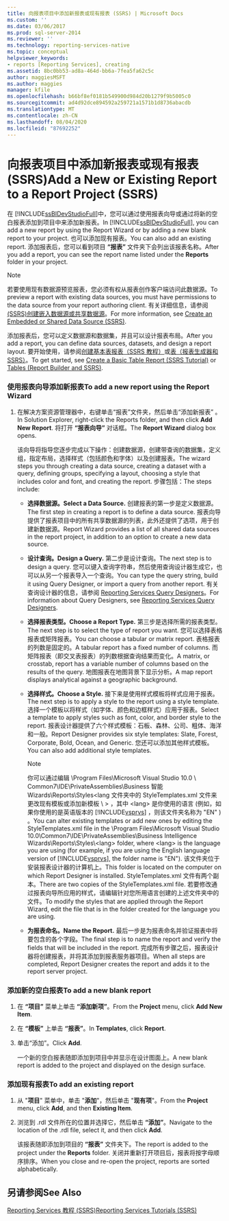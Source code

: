 ```yaml
---
title: 向报表项目中添加新报表或现有报表 (SSRS) | Microsoft Docs
ms.custom: ''
ms.date: 03/06/2017
ms.prod: sql-server-2014
ms.reviewer: ''
ms.technology: reporting-services-native
ms.topic: conceptual
helpviewer_keywords:
- reports [Reporting Services], creating
ms.assetid: 8bc0bb53-ad8a-464d-bb6a-7fea5fa62c5c
author: maggiesMSFT
ms.author: maggies
manager: kfile
ms.openlocfilehash: b66bf8ef0181b549900d984d20b1279f9b5005c0
ms.sourcegitcommit: ad4d92dce894592a259721a1571b1d8736abacdb
ms.translationtype: MT
ms.contentlocale: zh-CN
ms.lasthandoff: 08/04/2020
ms.locfileid: "87692252"
---
```

# <a name="add-a-new-or-existing-report-to-a-report-project-ssrs"></a><span data-ttu-id="10e04-102">向报表项目中添加新报表或现有报表 (SSRS)</span><span class="sxs-lookup"><span data-stu-id="10e04-102">Add a New or Existing Report to a Report Project (SSRS)</span></span>
  <span data-ttu-id="10e04-103">在 [!INCLUDE[ssBIDevStudioFull](../../includes/ssbidevstudiofull-md.md)]中，您可以通过使用报表向导或通过将新的空白报表添加到项目中来添加新报表。</span><span class="sxs-lookup"><span data-stu-id="10e04-103">In [!INCLUDE[ssBIDevStudioFull](../../includes/ssbidevstudiofull-md.md)], you can add a new report by using the Report Wizard or by adding a new blank report to your project.</span></span> <span data-ttu-id="10e04-104">也可以添加现有报表。</span><span class="sxs-lookup"><span data-stu-id="10e04-104">You can also add an existing report.</span></span> <span data-ttu-id="10e04-105">添加报表后，您可以看到项目 **“报表”** 文件夹下会列出该报表名称。</span><span class="sxs-lookup"><span data-stu-id="10e04-105">After you add a report, you can see the report name listed under the **Reports** folder in your project.</span></span>  
  
> [!NOTE]  
>  <span data-ttu-id="10e04-106">若要使用现有数据源预览报表，您必须有权从报表创作客户端访问此数据源。</span><span class="sxs-lookup"><span data-stu-id="10e04-106">To preview a report with existing data sources, you must have permissions to the data source from your report authoring client.</span></span> <span data-ttu-id="10e04-107">有关详细信息，请参阅[&#40;SSRS&#41;创建嵌入数据源或共享数据源](../create-an-embedded-or-shared-data-source-ssrs.md)。</span><span class="sxs-lookup"><span data-stu-id="10e04-107">For more information, see [Create an Embedded or Shared Data Source &#40;SSRS&#41;](../create-an-embedded-or-shared-data-source-ssrs.md).</span></span>  
  
 <span data-ttu-id="10e04-108">添加报表后，您可以定义数据源和数据集，并且可以设计报表布局。</span><span class="sxs-lookup"><span data-stu-id="10e04-108">After you add a report, you can define data sources, datasets, and design a report layout.</span></span> <span data-ttu-id="10e04-109">要开始使用，请参阅[创建基本表报表（SSRS 教程）](../create-a-basic-table-report-ssrs-tutorial.md)或[表（报表生成器和 SSRS）](../report-design/tables-report-builder-and-ssrs.md)。</span><span class="sxs-lookup"><span data-stu-id="10e04-109">To get started, see [Create a Basic Table Report &#40;SSRS Tutorial&#41;](../create-a-basic-table-report-ssrs-tutorial.md) or [Tables &#40;Report Builder  and SSRS&#41;](../report-design/tables-report-builder-and-ssrs.md).</span></span>  
  
### <a name="to-add-a-new-report-using-the-report-wizard"></a><span data-ttu-id="10e04-110">使用报表向导添加新报表</span><span class="sxs-lookup"><span data-stu-id="10e04-110">To add a new report using the Report Wizard</span></span>  
  
1.  <span data-ttu-id="10e04-111">在解决方案资源管理器中，右键单击“报表”文件夹，然后单击“添加新报表”  。</span><span class="sxs-lookup"><span data-stu-id="10e04-111">In Solution Explorer, right-click the Reports folder, and then click **Add New Report**.</span></span> <span data-ttu-id="10e04-112">将打开 **“报表向导”** 对话框。</span><span class="sxs-lookup"><span data-stu-id="10e04-112">The **Report Wizard** dialog box opens.</span></span>  
  
     <span data-ttu-id="10e04-113">该向导将指导您逐步完成以下操作：创建数据源，创建带查询的数据集，定义组，指定布局，选择样式（包括颜色和字体）以及创建报表。</span><span class="sxs-lookup"><span data-stu-id="10e04-113">The wizard steps you through creating a data source, creating a dataset with a query, defining groups, specifying a layout, choosing a style that includes color and font, and creating the report.</span></span> <span data-ttu-id="10e04-114">步骤包括：</span><span class="sxs-lookup"><span data-stu-id="10e04-114">The steps include:</span></span>  
  
    -   <span data-ttu-id="10e04-115">**选择数据源。**</span><span class="sxs-lookup"><span data-stu-id="10e04-115">**Select a Data Source.**</span></span> <span data-ttu-id="10e04-116">创建报表的第一步是定义数据源。</span><span class="sxs-lookup"><span data-stu-id="10e04-116">The first step in creating a report is to define a data source.</span></span> <span data-ttu-id="10e04-117">报表向导提供了报表项目中的所有共享数据源的列表，此外还提供了选项，用于创建新数据源。</span><span class="sxs-lookup"><span data-stu-id="10e04-117">Report Wizard provides a list of all shared data sources in the report project, in addition to an option to create a new data source.</span></span>  
  
    -   <span data-ttu-id="10e04-118">**设计查询。**</span><span class="sxs-lookup"><span data-stu-id="10e04-118">**Design a Query.**</span></span> <span data-ttu-id="10e04-119">第二步是设计查询。</span><span class="sxs-lookup"><span data-stu-id="10e04-119">The next step is to design a query.</span></span> <span data-ttu-id="10e04-120">您可以键入查询字符串，然后使用查询设计器生成它，也可以从另一个报表导入一个查询。</span><span class="sxs-lookup"><span data-stu-id="10e04-120">You can type the query string, build it using Query Designer, or import a query from another report.</span></span> <span data-ttu-id="10e04-121">有关查询设计器的信息，请参阅 [Reporting Services Query Designers](../reporting-services-query-designers.md)。</span><span class="sxs-lookup"><span data-stu-id="10e04-121">For information about Query Designers, see [Reporting Services Query Designers](../reporting-services-query-designers.md).</span></span>  
  
    -   <span data-ttu-id="10e04-122">**选择报表类型。**</span><span class="sxs-lookup"><span data-stu-id="10e04-122">**Choose a Report Type.**</span></span> <span data-ttu-id="10e04-123">第三步是选择所需的报表类型。</span><span class="sxs-lookup"><span data-stu-id="10e04-123">The next step is to select the type of report you want.</span></span> <span data-ttu-id="10e04-124">您可以选择表格报表或矩阵报表。</span><span class="sxs-lookup"><span data-stu-id="10e04-124">You can choose a tabular or matrix report.</span></span> <span data-ttu-id="10e04-125">表格报表的列数是固定的。</span><span class="sxs-lookup"><span data-stu-id="10e04-125">A tabular report has a fixed number of columns.</span></span> <span data-ttu-id="10e04-126">而矩阵报表（即交叉表报表）的列数根据查询结果而变化。</span><span class="sxs-lookup"><span data-stu-id="10e04-126">A matrix, or crosstab, report has a variable number of columns based on the results of the query.</span></span> <span data-ttu-id="10e04-127">地图报表在地图背景下显示分析。</span><span class="sxs-lookup"><span data-stu-id="10e04-127">A map report displays analytical against a geographic background.</span></span>  
  
    -   <span data-ttu-id="10e04-128">**选择样式。**</span><span class="sxs-lookup"><span data-stu-id="10e04-128">**Choose a Style.**</span></span> <span data-ttu-id="10e04-129">接下来是使用样式模板将样式应用于报表。</span><span class="sxs-lookup"><span data-stu-id="10e04-129">The next step is to apply a style to the report using a style template.</span></span> <span data-ttu-id="10e04-130">选择一个模板以将样式（如字体、颜色和边框样式）应用于报表。</span><span class="sxs-lookup"><span data-stu-id="10e04-130">Select a template to apply styles such as font, color, and border style to the report.</span></span> <span data-ttu-id="10e04-131">报表设计器提供了六个样式模板：石板、森林、公司、粗体、海洋和一般。</span><span class="sxs-lookup"><span data-stu-id="10e04-131">Report Designer provides six style templates: Slate, Forest, Corporate, Bold, Ocean, and Generic.</span></span> <span data-ttu-id="10e04-132">您还可以添加其他样式模板。</span><span class="sxs-lookup"><span data-stu-id="10e04-132">You can also add additional style templates.</span></span>  
  
        > [!NOTE]  
        >  <span data-ttu-id="10e04-133">你可以通过编辑 \Program Files\Microsoft Visual Studio 10.0 \ Common7\IDE\PrivateAssemblies\Business 智能 Wizards\Reports\Styles<lang 文件夹中的 StyleTemplates.xml 文件来更改现有模板或添加新模板 \\ \> ，其中 \<lang> 是你使用的语言 (例如，如果你使用的是英语版本的 [!INCLUDE[vsprvs](../../includes/vsprvs-md.md)] ，则该文件夹名称为 "EN" ) 。</span><span class="sxs-lookup"><span data-stu-id="10e04-133">You can alter existing templates or add new ones by editing the StyleTemplates.xml file in the \Program Files\Microsoft Visual Studio 10.0\Common7\IDE\PrivateAssemblies\Business Intelligence Wizards\Reports\Styles\\<lang\> folder, where \<lang> is the language you are using (for example, if you are using the English language version of [!INCLUDE[vsprvs](../../includes/vsprvs-md.md)], the folder name is "EN").</span></span> <span data-ttu-id="10e04-134">该文件夹位于安装报表设计器的计算机上。</span><span class="sxs-lookup"><span data-stu-id="10e04-134">This folder is located on the computer on which Report Designer is installed.</span></span> <span data-ttu-id="10e04-135">StyleTemplates.xml 文件有两个副本。</span><span class="sxs-lookup"><span data-stu-id="10e04-135">There are two copies of the StyleTemplates.xml file.</span></span> <span data-ttu-id="10e04-136">若要修改通过报表向导所应用的样式，请编辑针对您所用语言创建的上述文件夹中的文件。</span><span class="sxs-lookup"><span data-stu-id="10e04-136">To modify the styles that are applied through the Report Wizard, edit the file that is in the folder created for the language you are using.</span></span>  
  
    -   <span data-ttu-id="10e04-137">**为报表命名。**</span><span class="sxs-lookup"><span data-stu-id="10e04-137">**Name the Report.**</span></span>  <span data-ttu-id="10e04-138">最后一步是为报表命名并验证报表中将要包含的各个字段。</span><span class="sxs-lookup"><span data-stu-id="10e04-138">The final step is to name the report and verify the fields that will be included in the report.</span></span> <span data-ttu-id="10e04-139">完成所有步骤之后，报表设计器将创建报表，并将其添加到报表服务器项目。</span><span class="sxs-lookup"><span data-stu-id="10e04-139">When all steps are completed, Report Designer creates the report and adds it to the report server project.</span></span>  
  
### <a name="to-add-a-new-blank-report"></a><span data-ttu-id="10e04-140">添加新的空白报表</span><span class="sxs-lookup"><span data-stu-id="10e04-140">To add a new blank report</span></span>  
  
1.  <span data-ttu-id="10e04-141">在 **“项目”** 菜单上单击 **“添加新项”**。</span><span class="sxs-lookup"><span data-stu-id="10e04-141">From the **Project** menu, click **Add New Item**.</span></span>  
  
2.  <span data-ttu-id="10e04-142">在 **“模板”** 上单击 **“报表”**。</span><span class="sxs-lookup"><span data-stu-id="10e04-142">In **Templates**, click **Report**.</span></span>  
  
3.  <span data-ttu-id="10e04-143">单击“添加”。</span><span class="sxs-lookup"><span data-stu-id="10e04-143">Click **Add**.</span></span>  
  
     <span data-ttu-id="10e04-144">一个新的空白报表随即添加到项目中并显示在设计图面上。</span><span class="sxs-lookup"><span data-stu-id="10e04-144">A new blank report is added to the project and displayed on the design surface.</span></span>  
  
### <a name="to-add-an-existing-report"></a><span data-ttu-id="10e04-145">添加现有报表</span><span class="sxs-lookup"><span data-stu-id="10e04-145">To add an existing report</span></span>  
  
1.  <span data-ttu-id="10e04-146">从 "**项目**" 菜单中，单击 "**添加**"，然后单击 "**现有项**"。</span><span class="sxs-lookup"><span data-stu-id="10e04-146">From the **Project** menu, click **Add**, and then **Existing Item**.</span></span>  
  
2.  <span data-ttu-id="10e04-147">浏览到 .rdl 文件所在的位置并选择它，然后单击 **“添加”**。</span><span class="sxs-lookup"><span data-stu-id="10e04-147">Navigate to the location of the .rdl file, select it, and then click **Add**.</span></span>  
  
     <span data-ttu-id="10e04-148">该报表随即添加到项目的 **“报表”** 文件夹下。</span><span class="sxs-lookup"><span data-stu-id="10e04-148">The report is added to the project under the **Reports** folder.</span></span> <span data-ttu-id="10e04-149">关闭并重新打开项目后，报表将按字母顺序排序。</span><span class="sxs-lookup"><span data-stu-id="10e04-149">When you close and re-open the project, reports are sorted alphabetically.</span></span>  
  
## <a name="see-also"></a><span data-ttu-id="10e04-150">另请参阅</span><span class="sxs-lookup"><span data-stu-id="10e04-150">See Also</span></span>  
 [<span data-ttu-id="10e04-151">Reporting Services 教程 (SSRS)</span><span class="sxs-lookup"><span data-stu-id="10e04-151">Reporting Services Tutorials &#40;SSRS&#41;</span></span>](../reporting-services-tutorials-ssrs.md)  
  
  
